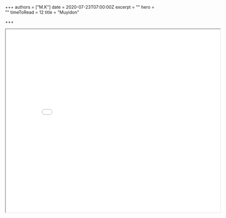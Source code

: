 +++
authors = ["M.K"]
date = 2020-07-23T07:00:00Z
excerpt = ""
hero = ""
timeToRead = 12
title = "Muyidon"

+++
<iframe width = "700" height=" 600" src="[http://localhost:8888/notebooks/lotto649%20Analyst.ipynb](http://localhost:8888/notebooks/lotto649%20Analyst.ipynb)"</iframe>